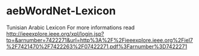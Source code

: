 # aebWordNet-Lexicon
Tunisian Arabic Lexicon
For more informations read http://ieeexplore.ieee.org/xpl/login.jsp?tp=&arnumber=7422271&url=http%3A%2F%2Fieeexplore.ieee.org%2Fiel7%2F7421470%2F7422263%2F07422271.pdf%3Farnumber%3D7422271
